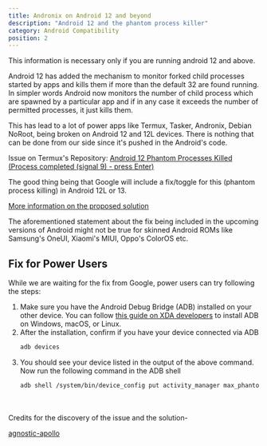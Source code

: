 ```yaml
---
title: Andronix on Android 12 and beyond
description: "Android 12 and the phantom process killer"
category: Android Compatibility
position: 2
---
```



<alert type="info">
This information is necessary only if you are running android 12 and above.</alert>


Android 12 has added the mechanism to monitor forked child processes started by apps and kills them if more than the default 32 are found running. In simpler words Android now monitors the number of child process which are spawned by a particular app and if in any case it exceeds the number of permitted processes, it just kills them.

This has lead to a lot of power apps like Termux, Tasker, Andronix, Debian NoRoot, being broken on Android 12 and 12L devices.
There is nothing that can be done from our side since it's pushed in the Android's code.

Issue on Termux's Repository:
[Android 12 Phantom Processes Killed (Process completed (signal 9) - press Enter)](https://github.com/termux/termux-app/issues/2366)

<alert type="success">
The good thing being that Google will include a fix/toggle for this (phantom process killing) in Android 12L or 13.
</alert>

[More information on the proposed solution](https://www.xda-developers.com/android-13-phantom-process-toggle)




<alert type="warning">
The aforementioned statement about the fix being included in the upcoming versions of Android might not be true for skinned Android ROMs like Samsung's OneUI, Xiaomi's MIUI, Oppo's ColorOS etc.
</alert>


## Fix for Power Users
While we are waiting for the fix from Google, power users can try following the steps:
1. Make sure you have the Android Debug Bridge (ADB) installed on your other device. You can follow [this guide on XDA developers](https://www.xda-developers.com/install-adb-windows-macos-linux/) to install ADB on Windows, macOS, or Linux.
2. After the installation, confirm if you have your device connected via ADB
   ```bash
   adb devices
   ```
3. You should see your device listed in the output of the above command. Now run the following command in the ADB shell
   ```bash
   adb shell /system/bin/device_config put activity_manager max_phantom_processes 2147483647
   ```



<br>
<br>
Credits for the discovery of the issue and the solution-

[agnostic-apollo](https://github.com/agnostic-apollo)










